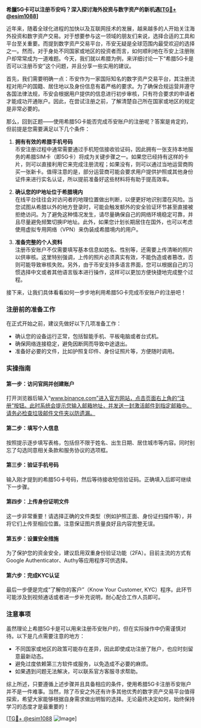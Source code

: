 **希臘5G卡可以注册币安吗？深入探讨海外投资与数字资产的新机遇[[TG💪+ @esim1088](https://t.me/s/esim1088)]**

近年来，随着全球化进程的加快以及互联网技术的发展，越来越多的人开始关注海外投资和数字资产交易。对于想要参与这一领域的朋友们来说，选择合适的工具和平台至关重要。而提到数字资产交易平台，币安无疑是全球范围内最受欢迎的选择之一。然而，对于身处不同国家或地区的投资者而言，如何顺利地在币安上注册账户却常常成为一道难题。今天，我们就以希腊为例，来详细讨论一下“希腊5G卡是否可以注册币安”这个问题，并且分享一些实用的建议。

首先，我们需要明确一点：币安作为一家国际知名的数字资产交易平台，其注册流程对用户的国籍、居住地以及身份信息有着严格的要求。为了确保合规运营并遵守各国法律法规，币安会根据用户提供的信息进行初步审核，只有符合要求的申请者才能成功开通账户。因此，在尝试注册之前，了解清楚自己所在国家或地区的规定是非常必要的。

那么，回到正题——使用希腊5G卡能否完成币安账户的注册呢？答案是肯定的，但前提是您需要满足以下几个条件：

1. **拥有有效的希腊手机号码**  
   币安注册过程中通常需要通过手机短信接收验证码，因此拥有一张支持本地服务的希腊SIM卡（即5G卡）将成为关键步骤之一。如果您已经持有这样的卡片，则可以直接利用它来完成注册流程；如果没有，则可以通过当地运营商购买一张新卡。值得注意的是，部分运营商可能会要求用户提供护照或其他身份证件来进行实名认证，所以提前准备好这些材料将有助于提高效率。

2. **确认您的IP地址位于希腊境内**  
   在线平台往往会对访问者的地理位置做出判断，以便更好地识别潜在风险。当您试图从希腊以外的地方登录时，可能会触发额外的安全验证环节甚至直接被拒绝访问。为了避免这种情况发生，请尽量确保自己的网络环境稳定可靠，并且尽量避免频繁切换IP地址。此外，如果您计划长期居住在国外，也可以考虑使用虚拟专用网络（VPN）来伪装成希腊境内的用户。

3. **准备完整的个人资料**  
   注册币安账户不仅需要填写基本信息如姓名、性别等，还需要上传清晰的照片以供审核。这里特别强调，上传的照片必须真实有效，不能伪造或者篡改，否则可能导致审核失败。另外，由于币安支持多语言界面，您可以根据自己的习惯选择中文或者其他语言版本进行操作，这样可以更加方便快捷地完成整个过程。

接下来，让我们具体看看如何一步步地利用希腊5G卡完成币安账户的注册吧！

### 注册前的准备工作

在正式开始之前，建议先做好以下几项准备工作：

- 确认您的设备运行正常，包括智能手机、平板电脑或者台式机。
- 确保网络连接稳定，避免因断网而导致中途退出。
- 准备好必要的文件，比如护照复印件、身份证照片等，方便随时调用。

### 实操指南

#### 第一步：访问官网并创建账户
打开浏览器后输入“www.binance.com”进入官方网站，点击页面右上角的“注册”按钮。此时系统会提示您输入邮箱地址，并发送一封激活邮件到指定邮箱中。请务必检查垃圾邮件文件夹以防遗漏。

#### 第二步：填写个人信息
按照提示逐步填写表格，包括但不限于姓名、出生日期、居住城市等内容。同时别忘了勾选同意相关条款和服务协议的选项框。

#### 第三步：验证手机号码
输入刚才提到的希腊5G卡号码，然后等待接收短信验证码。正确填入后即可继续下一步骤。

#### 第四步：上传身份证明文件
这一步非常重要！请选择正确的文件类型（例如护照正面、身份证扫描件等），并将它们上传至相应位置。注意保证图片质量良好且内容完整无误。

#### 第五步：设置安全措施
为了保护您的资金安全，建议启用双重身份验证功能（2FA）。目前主流的方式有Google Authenticator、Authy等应用程序可供选择。

#### 第六步：完成KYC认证
最后一步便是完成“了解你的客户”（Know Your Customer, KYC）程序。此环节可能涉及到视频通话或者进一步补充说明，耐心配合工作人员即可。

### 注意事项

虽然理论上希腊5G卡是可以用来注册币安账户的，但在实际操作中仍需谨慎对待。以下是几点需要注意的地方：

- 不同国家或地区的政策可能存在差异，因此即使成功注册了账户，也应时刻留意最新动态。
- 避免过度依赖第三方软件或服务，以免造成不必要的麻烦。
- 如果遇到问题无法解决，可以联系官方客服寻求帮助。

综上所述，只要遵循上述步骤并且具备相应的条件，使用希腊5G卡注册币安账户并不是一件难事。当然，除了币安之外还有许多其他优秀的数字资产交易平台值得探索，希望大家能够根据自身需求做出明智的选择。无论最终决定如何，始终保持学习的态度才是最重要的！

[[TG💪+ @esim1088](https://t.me/s/esim1088) ![Image](https://i.postimg.cc/4NQfJmqS/Snipaste-2025-05-13-00-14-12.png)]